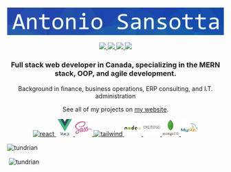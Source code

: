 ![](https://raw.githubusercontent.com/Tundrian/Tundrian/main/github-banner-1.png)
<p align="center">
  <a href="https://antoniosansotta.netlify.app" >
    <img src="https://img.shields.io/static/v1?label=|&message=WEBSITE&color=23555f&style=plastic&logo=react&logo-color=white"/>
  </a>
  <a href="https://linkedin.com/in/antoniosansotta">
    <img src="https://img.shields.io/static/v1?label=|&message=LINKED-IN&color=cdf998&style=plastic&logo=linkedin&logo-color=white"/>
  </a>
  <a href="https://twitter.com/probablystark">
    <img src="https://img.shields.io/static/v1?label=|&message=TWITTER&color=23555f&style=plastic&logo=twitter&logo-color=white"/>
  </a>
  <a href="https://angel.co/u/antonio-sansotta">
      <img src="https://img.shields.io/static/v1?label=|&message=ANGEL-LIST&color=cdf998&style=plastic&logo=angellist&logo-color=white"/>
  </a>
<!--   <a href="https://antoniosansotta.netlify.app/resume" target="_blank">
      <img src="https://img.shields.io/static/v1?label=|&message=RESUME&color=23555f&style=plastic&logo=react&logo-color=white"/>
  </a> -->
</p>
<h3 align="center">Full stack web developer in Canada, specializing in the MERN stack, OOP, and agile development.</h3>
<p align="centeR">Background in finance, business operations, ERP consulting, and I.T. administration</p>
<p align="center">See all of my projects on <a href="https://antoniosansotta.netlify.app/](https://antoniosansotta.netlify.app/" target="_blank">my website</a>.</p>
<p align="center">
   <a href="https://reactjs.org/" target="_blank" rel="noreferrer"> <img src="https://raw.githubusercontent.com/devicons/devicon/master/icons/react/react-original- wordmark.svg" alt="react" width="40" height="40"/> </a> 
  <a href="https://vuejs.org/" target="_blank" rel="noreferrer"> <img src="https://raw.githubusercontent.com/devicons/devicon/master/icons/vuejs/vuejs-original-wordmark.svg" alt="vuejs" width="40" height="40"/> </a>
  <a href="https://sass-lang.com" target="_blank" rel="noreferrer"> <img src="https://raw.githubusercontent.com/devicons/devicon/master/icons/sass/sass-original.svg" alt="sass" width="40" height="40"/> </a> 
  <a href="https://tailwindcss.com/" target="_blank" rel="noreferrer"> <img src="https://www.vectorlogo.zone/logos/tailwindcss/tailwindcss-icon.svg" alt="tailwind" width="40" height="40"/> </a> 
  <a href="https://nodejs.org" target="_blank" rel="noreferrer"> <img src="https://raw.githubusercontent.com/devicons/devicon/master/icons/nodejs/nodejs-original-wordmark.svg" alt="nodejs" width="40" height="40"/> </a> 
<a href="https://expressjs.com" target="_blank" rel="noreferrer"> <img src="https://raw.githubusercontent.com/devicons/devicon/master/icons/express/express-original-wordmark.svg" alt="express" width="40" height="40"/> </a> 
  <a href="https://www.mongodb.com/" target="_blank" rel="noreferrer"> <img src="https://raw.githubusercontent.com/devicons/devicon/master/icons/mongodb/mongodb-original-wordmark.svg" alt="mongodb" width="40" height="40"/> </a> 
<a href="https://www.mysql.com/" target="_blank" rel="noreferrer"> <img src="https://raw.githubusercontent.com/devicons/devicon/master/icons/mysql/mysql-original-wordmark.svg" alt="mysql" width="40" height="40"/> </a>
</p>
<!-- <div align="center"><a target="_blank" href="https://www.codewars.com/users/TonyStarkProbably"><img src="https://www.codewars.com/users/TonyStarkProbably/badges/large" /></a> </div>  -->

<!-- <p><img align="left" src="https://github-readme-stats.vercel.app/api/top-langs?username=tundrian&show_icons=true&locale=en&layout=compact" alt="tundrian" /></p>    -->
  
<p><img align="center" src="https://github-readme-streak-stats.herokuapp.com/?user=tundrian&" alt="tundrian" /></p> 
<p>&nbsp;<img align="center" src="https://github-readme-stats.vercel.app/api?username=tundrian&show_icons=true&locale=en" alt="tundrian" /></p>  




